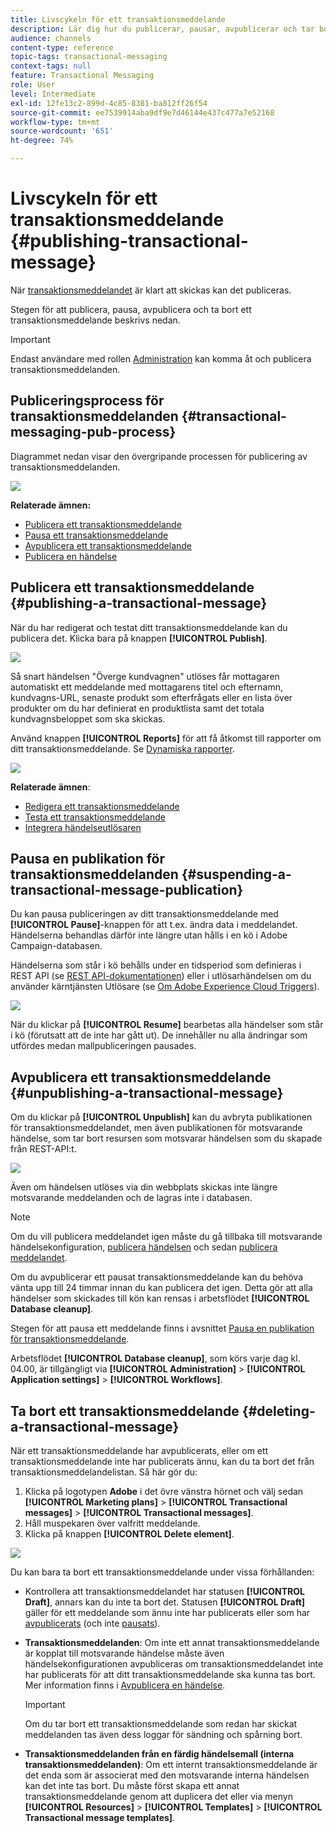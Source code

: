 ```yaml
---
title: Livscykeln för ett transaktionsmeddelande
description: Lär dig hur du publicerar, pausar, avpublicerar och tar bort ett transaktionsmeddelande.
audience: channels
content-type: reference
topic-tags: transactional-messaging
context-tags: null
feature: Transactional Messaging
role: User
level: Intermediate
exl-id: 12fe13c2-899d-4c85-8381-ba812ff26f54
source-git-commit: ee7539914aba9df9e7d46144e437c477a7e52168
workflow-type: tm+mt
source-wordcount: '651'
ht-degree: 74%

---
```


# Livscykeln för ett transaktionsmeddelande {#publishing-transactional-message}

När [transaktionsmeddelandet](../../channels/using/editing-transactional-message.md) är klart att skickas kan det publiceras.

Stegen för att publicera, pausa, avpublicera och ta bort ett transaktionsmeddelande beskrivs nedan.

>[!IMPORTANT]
>
>Endast användare med rollen [Administration](../../administration/using/users-management.md#functional-administrators) kan komma åt och publicera transaktionsmeddelanden.

## Publiceringsprocess för transaktionsmeddelanden {#transactional-messaging-pub-process}

Diagrammet nedan visar den övergripande processen för publicering av transaktionsmeddelanden.

![](assets/message-center_pub-process.png)

**Relaterade ämnen:**
* [Publicera ett transaktionsmeddelande](#publishing-a-transactional-message)
* [Pausa ett transaktionsmeddelande](#suspending-a-transactional-message-publication)
* [Avpublicera ett transaktionsmeddelande](#unpublishing-a-transactional-message)
* [Publicera en händelse](../../channels/using/publishing-transactional-event.md)

<!--## Testing a transactional message {#testing-a-transactional-message}

You first need to create a specific test profile that will allow you to properly check the transactional message.

### Defining a specific test profile {#defining-specific-test-profile}

Define a test profile that will be linked to your event, which will allow you to preview your message and send a relevant proof.

1. From the transactional message dashboard, click the **[!UICONTROL Create test profile]** button.

   ![](assets/message-center_test-profile.png)

1. Specify the information to send in JSON format in the **[!UICONTROL Event data used for personalization]** section. This is the content that will be used when previewing the message and when the test profile receives the proof.

   ![](assets/message-center_event-data.png)

   >[!NOTE]
   >
   >You can also enter the information relating to the profile table. See [Enriching the event](../../channels/using/configuring-transactional-event.md#enriching-the-transactional-message-content) and [Personalizing a transactional message](../../channels/using/editing-transactional-message.md#personalizing-a-transactional-message).

1. Once created, the test profile will be pre-specified in the transactional message. Click the **[!UICONTROL Test profiles]** block of the message to check the target of your proof.

   ![](assets/message-center_5.png)

You can also create a new test profile or use one that already exists in the **[!UICONTROL Test profiles]** menu. To do this:

1. Click the **Adobe** logo, in the top-left corner, then select **[!UICONTROL Profiles & audiences]** > **[!UICONTROL Test profiles]**.
1. In the **[!UICONTROL Event]** section, select the event that you have just created. In this example, select "Cart abandonment (EVTcartAbandonment)".
1. Specify the information to send in JSON format in the **[!UICONTROL Event data]** text box.

   ![](assets/message-center_3.png)

1. Save your changes.
1. Access the message that you created and select the updated test profile.

**Related topics:**

* [Managing test profiles](../../audiences/using/managing-test-profiles.md)
* [Creating audiences](../../audiences/using/creating-audiences.md)

### Sending the proof {#sending-proof}

Once you have created one or more specific test profiles and saved your transactional message, you can send a proof to test it.

![](assets/message-center_10.png)

The steps for sending a proof are detailed in the [Sending proofs](../../sending/using/sending-proofs.md) section.-->

## Publicera ett transaktionsmeddelande {#publishing-a-transactional-message}

När du har redigerat och testat ditt transaktionsmeddelande kan du publicera det. Klicka bara på knappen **[!UICONTROL Publish]**.

![](assets/message-center_12.png)

Så snart händelsen &quot;Överge kundvagnen&quot; utlöses får mottagaren automatiskt ett meddelande med mottagarens titel och efternamn, kundvagns-URL, senaste produkt som efterfrågats eller en lista över produkter om du har definierat en produktlista samt det totala kundvagnsbeloppet som ska skickas.

Använd knappen **[!UICONTROL Reports]** för att få åtkomst till rapporter om ditt transaktionsmeddelande. Se [Dynamiska rapporter](../../reporting/using/about-dynamic-reports.md).

![](assets/message-center_13.png)

**Relaterade ämnen**:
* [Redigera ett transaktionsmeddelande](../../channels/using/editing-transactional-message.md)
* [Testa ett transaktionsmeddelande](../../channels/using/testing-transactional-message.md)
* [Integrera händelseutlösaren](../../channels/using/getting-started-with-transactional-msg.md#integrate-event-trigger)

## Pausa en publikation för transaktionsmeddelanden {#suspending-a-transactional-message-publication}

Du kan pausa publiceringen av ditt transaktionsmeddelande med **[!UICONTROL Pause]**-knappen för att t.ex. ändra data i meddelandet. Händelserna behandlas därför inte längre utan hålls i en kö i Adobe Campaign-databasen.

Händelserna som står i kö behålls under en tidsperiod som definieras i REST API (se [REST API-dokumentationen](../../api/using/managing-transactional-messages.md)) eller i utlösarhändelsen om du använder kärntjänsten Utlösare (se [Om Adobe Experience Cloud Triggers](../../integrating/using/about-adobe-experience-cloud-triggers.md)).

![](assets/message-center_pause.png)

När du klickar på **[!UICONTROL Resume]** bearbetas alla händelser som står i kö (förutsatt att de inte har gått ut). De innehåller nu alla ändringar som utfördes medan mallpubliceringen pausades.

## Avpublicera ett transaktionsmeddelande {#unpublishing-a-transactional-message}

Om du klickar på **[!UICONTROL Unpublish]** kan du avbryta publikationen för transaktionsmeddelandet, men även publikationen för motsvarande händelse, som tar bort resursen som motsvarar händelsen som du skapade från REST-API:t.

![](assets/message-center_unpublish-template.png)

Även om händelsen utlöses via din webbplats skickas inte längre motsvarande meddelanden och de lagras inte i databasen.

>[!NOTE]
>
>Om du vill publicera meddelandet igen måste du gå tillbaka till motsvarande händelsekonfiguration, [publicera händelsen](../../channels/using/publishing-transactional-event.md) och sedan [publicera meddelandet](#publishing-a-transactional-message).

Om du avpublicerar ett pausat transaktionsmeddelande kan du behöva vänta upp till 24 timmar innan du kan publicera det igen. Detta gör att alla händelser som skickades till kön kan rensas i arbetsflödet **[!UICONTROL Database cleanup]**.

Stegen för att pausa ett meddelande finns i avsnittet [Pausa en publikation för transaktionsmeddelande](#suspending-a-transactional-message-publication).

Arbetsflödet **[!UICONTROL Database cleanup]**, som körs varje dag kl. 04.00, är tillgängligt via **[!UICONTROL Administration]** > **[!UICONTROL Application settings]** > **[!UICONTROL Workflows]**.

## Ta bort ett transaktionsmeddelande {#deleting-a-transactional-message}

När ett transaktionsmeddelande har avpublicerats, eller om ett transaktionsmeddelande inte har publicerats ännu, kan du ta bort det från transaktionsmeddelandelistan. Så här gör du:

1. Klicka på logotypen **Adobe** i det övre vänstra hörnet och välj sedan **[!UICONTROL Marketing plans]** > **[!UICONTROL Transactional messages]** > **[!UICONTROL Transactional messages]**.
1. Håll muspekaren över valfritt meddelande.
1. Klicka på knappen **[!UICONTROL Delete element]**.

![](assets/message-center_delete-template.png)

Du kan bara ta bort ett transaktionsmeddelande under vissa förhållanden:

* Kontrollera att transaktionsmeddelandet har statusen **[!UICONTROL Draft]**, annars kan du inte ta bort det. Statusen **[!UICONTROL Draft]** gäller för ett meddelande som ännu inte har publicerats eller som har [avpublicerats](#unpublishing-a-transactional-message) (och inte [pausats](#suspending-a-transactional-message-publication)).

* **Transaktionsmeddelanden**: Om inte ett annat transaktionsmeddelande är kopplat till motsvarande händelse måste även händelsekonfigurationen avpubliceras om transaktionsmeddelandet inte har publicerats för att ditt transaktionsmeddelande ska kunna tas bort. Mer information finns i [Avpublicera en händelse](../../channels/using/publishing-transactional-event.md#unpublishing-an-event).

   >[!IMPORTANT]
   >
   >Om du tar bort ett transaktionsmeddelande som redan har skickat meddelanden tas även dess loggar för sändning och spårning bort.

* **Transaktionsmeddelanden från en färdig händelsemall (interna transaktionsmeddelanden)**: Om ett internt transaktionsmeddelande är det enda som är associerat med den motsvarande interna händelsen kan det inte tas bort. Du måste först skapa ett annat transaktionsmeddelande genom att duplicera det eller via menyn **[!UICONTROL Resources]** > **[!UICONTROL Templates]** > **[!UICONTROL Transactional message templates]**.

<!--## Monitoring transactional message delivery {#monitoring-transactional-message-delivery}

Once the message is published and your site integration is done, you can monitor the delivery.

To monitor transactional messaging, you need to access **execution deliveries**. An execution delivery is a non-actionable and non-functional technical message created once a month for each transactional message, and each time a transactional message is edited and published again.

1. To view the message delivery log, click the icon at the bottom right of the **[!UICONTROL Deployment]** block.

   ![](assets/message-center_access_logs.png)

1. Click the **[!UICONTROL Execution list]** tab.

   ![](assets/message-center_execution_tab.png)

1. Select the execution delivery of your choice.

   ![](assets/message-center_execution_delivery.png)

1. Click again the icon at the bottom right of the **[!UICONTROL Deployment]** block.

   ![](assets/message-center_execution_access_logs.png)

   For each execution delivery, you can consult the delivery logs as you would do for a standard delivery. For more on accessing and using the logs, see [Monitoring a delivery](../../sending/using/monitoring-a-delivery.md).

**Related topics**:
* [Publishing a transactional message](#publishing-a-transactional-message)
* [Integrate the event triggering](../../channels/using/getting-started-with-transactional-msg.md#integrate-event-trigger)

### Profile-based transactional message specificities {#profile-transactional-message-monitoring}

For profile-based transactional messages, you can monitor the following profile information.

Select the **[!UICONTROL Sending logs]** tab. In the **[!UICONTROL Status]** column, **[!UICONTROL Sent]** indicates that a profile has opted in.

![](assets/message-center_marketing_sending_logs.png)

Select the **[!UICONTROL Exclusions logs]** tab to view recipients who have been excluded from the message target, such as addresses on denylist.

![](assets/message-center_marketing_exclusion_logs.png)

For any profile that has opted out, the **[!UICONTROL Address on denylist]** typology rule excluded the corresponding recipient.

This rule is part of a specific typology that applies to all transactional messages based on the **[!UICONTROL Profile]** table.

![](assets/message-center_marketing_typology.png)

**Related topics**:

* [About typologies and typology rules](../../sending/using/about-typology-rules.md)
* [Monitoring a delivery](../../sending/using/monitoring-a-delivery.md)

## Transactional message retry process {#transactional-message-retry-process}

A temporarily undelivered transactional message is subject to automatic retries that are performed until the delivery expires. For more on the delivery duration, see [Validity period parameters](../../administration/using/configuring-email-channel.md#validity-period-parameters).

When a transactional message fails to be sent, there are two retry systems:

* At the transactional messaging level, a transactional message can fail before the event is assigned to an execution delivery, meaning between the event reception and the delivery preparation. See [Event processing retry process](#event-processing-retry-process).
* At the sending process level, once the event has been assigned to an execution delivery, the transactional message can fail due to a temporary error. See [Message sending retry process](#message-sending-retry-process).

The definition of **execution delivery** can be found in the [Monitoring transactional message delivery](#monitoring-transactional-message-delivery) section.

### Event processing retry process {#event-processing-retry-process}

When an event is triggered, it is assigned to an execution delivery.

If the event cannot be assigned to an execution delivery, the event processing is postponed. Retries are then performed until it is assigned to a new execution delivery.

>[!NOTE]
>
>A postponed event does not appear in the transactional message sending logs, because it is not assigned to an execution delivery yet.

For example, the event could not be assigned to an execution delivery because its content was not correct, there was an issue with access rights or branding, an error was detected on applying typology rules, etc. In this case, you can pause the message, edit it to fix the problem and publish it again. The retry system will then assign it to a new execution delivery.

### Message sending retry process {#message-sending-retry-process}

Once the event has been assigned to an execution delivery, the transactional message can fail due to a temporary error, if the recipient's mailbox is full for example. For more on this, see [Retries after a delivery temporary failure](../../sending/using/understanding-delivery-failures.md#retries-after-a-delivery-temporary-failure).

>[!NOTE]
>
>When an event is assigned to an execution delivery, it appears in the sending logs of this execution delivery, and only at this time. The failed deliveries are displayed in the **[!UICONTROL Execution list]** tab of the transactional message sending logs.

### Retry process limitations {#limitations}

**Sending logs update**

In the retry process, the sending logs of the new execution delivery are not immediately updated (the update is performed through a scheduled workflow). It means that the message could be in **[!UICONTROL Pending]** status even if the transactional event has been processed by the new execution delivery.

**Failed execution delivery**

You cannot stop an execution delivery. However, if the current execution delivery fails, a new one is created as soon as a new event is received, and all new events are processed by this new execution delivery. No new events are processed by the failed execution delivery.

If some events already assigned to an execution delivery have been postponed as part of the retry process and if that execution delivery fails, the retry system does not assign the postponed events to the new execution delivery, which means that these events are lost. Check the [delivery logs](#monitoring-transactional-message-delivery) to see the recipients that may have been impacted.-->
